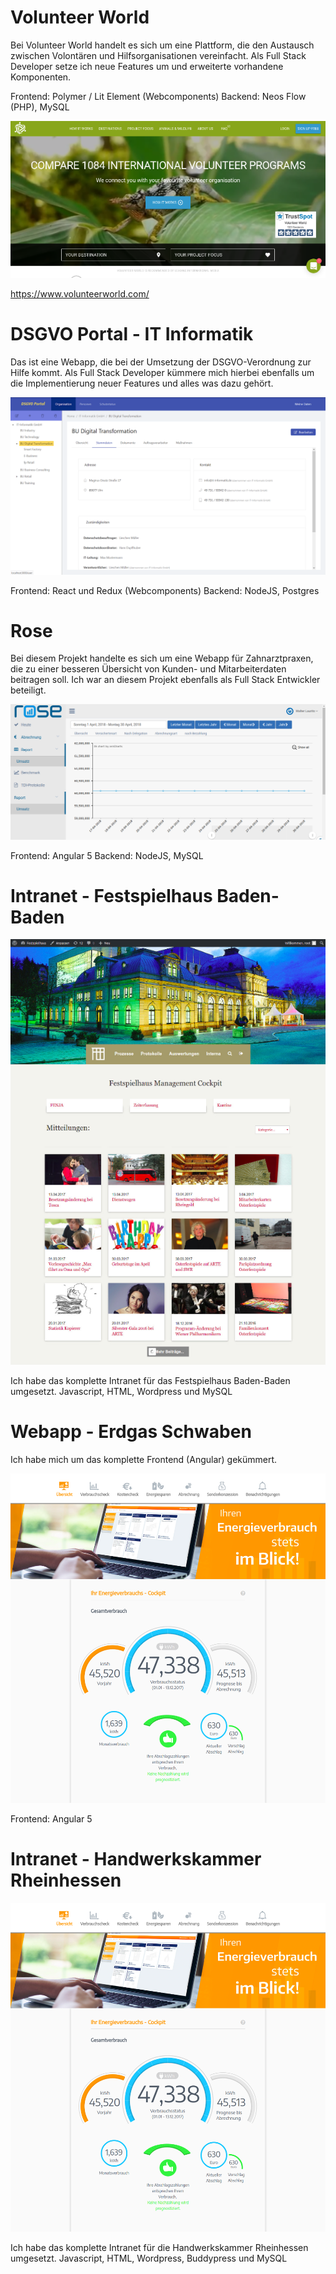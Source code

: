 
# Volunteer World
Bei Volunteer World handelt es sich um eine Plattform, die den Austausch zwischen Volontären und Hilfsorganisationen vereinfacht. Als Full Stack Developer setze ich neue Features um und erweiterte vorhandene Komponenten.  

Frontend: Polymer / Lit Element (Webcomponents)
Backend: Neos Flow (PHP), MySQL

![Vowo](vowo.png)

https://www.volunteerworld.com/



# DSGVO Portal - IT Informatik
Das ist eine Webapp, die bei der Umsetzung der DSGVO-Verordnung zur Hilfe kommt. Als Full Stack Developer kümmere mich hierbei ebenfalls um die Implementierung neuer Features und alles was dazu gehört.

![Vowo](dsgvo.png)


Frontend: React und Redux (Webcomponents)
Backend: NodeJS, Postgres


# Rose
Bei diesem Projekt handelte es sich um eine Webapp für Zahnarztpraxen, die zu einer besseren Übersicht von Kunden- und Mitarbeiterdaten beitragen soll. Ich war an diesem Projekt ebenfalls als Full Stack Entwickler beteiligt.

![Vowo](rose.png)


Frontend: Angular 5 
Backend: NodeJS, MySQL


# Intranet - Festspielhaus Baden-Baden

![Vowo](festspielhaus.png)


Ich habe das komplette Intranet für das Festspielhaus Baden-Baden umgesetzt.
Javascript, HTML, Wordpress und MySQL


# Webapp - Erdgas Schwaben 
Ich habe mich um das komplette Frontend (Angular) gekümmert.

![Vowo](erdgasschwaben.png)

Frontend: Angular 5 



# Intranet - Handwerkskammer Rheinhessen

![Vowo](erdgasschwaben.png)


Ich habe das komplette Intranet für die Handwerkskammer Rheinhessen umgesetzt.
Javascript, HTML, Wordpress, Buddypress und MySQL
















